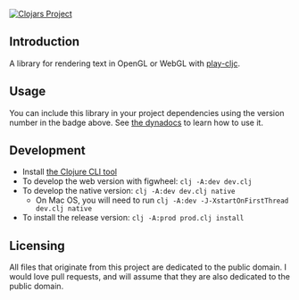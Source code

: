 [![Clojars Project](https://img.shields.io/clojars/v/play-cljc.text.svg)](https://clojars.org/play-cljc.text)

## Introduction

A library for rendering text in OpenGL or WebGL with [play-cljc](https://github.com/oakes/play-cljc).

## Usage

You can include this library in your project dependencies using the version number in the badge above. See [the dynadocs](https://oakes.github.io/play-cljc.text/cljs/play-cljc.gl.text.html) to learn how to use it.

## Development

* Install [the Clojure CLI tool](https://clojure.org/guides/getting_started#_clojure_installer_and_cli_tools)
* To develop the web version with figwheel: `clj -A:dev dev.clj`
* To develop the native version: `clj -A:dev dev.clj native`
  * On Mac OS, you will need to run `clj -A:dev -J-XstartOnFirstThread dev.clj native`
* To install the release version: `clj -A:prod prod.clj install`

## Licensing

All files that originate from this project are dedicated to the public domain. I would love pull requests, and will assume that they are also dedicated to the public domain.
